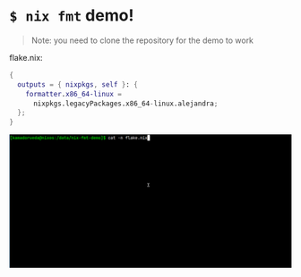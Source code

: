 # `$ nix fmt` demo!

> Note: you need to clone the repository for the demo to work

flake.nix:

```nix
{
  outputs = { nixpkgs, self }: {
    formatter.x86_64-linux =
      nixpkgs.legacyPackages.x86_64-linux.alejandra;
  };
}
```

![demo](./demo.gif)

